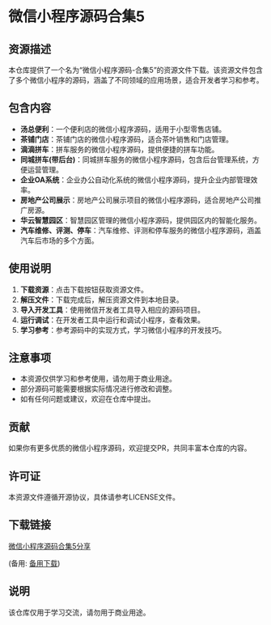 # 微信小程序源码合集5

## 资源描述

本仓库提供了一个名为“微信小程序源码-合集5”的资源文件下载。该资源文件包含了多个微信小程序的源码，涵盖了不同领域的应用场景，适合开发者学习和参考。

## 包含内容

- **汤总便利**：一个便利店的微信小程序源码，适用于小型零售店铺。
- **茶铺门店**：茶铺门店的微信小程序源码，适合茶叶销售和门店管理。
- **滴滴拼车**：拼车服务的微信小程序源码，提供便捷的拼车功能。
- **同城拼车(带后台)**：同城拼车服务的微信小程序源码，包含后台管理系统，方便运营管理。
- **企业OA系统**：企业办公自动化系统的微信小程序源码，提升企业内部管理效率。
- **房地产公司展示**：房地产公司展示项目的微信小程序源码，适合房地产公司推广房源。
- **华云智慧园区**：智慧园区管理的微信小程序源码，提供园区内的智能化服务。
- **汽车维修、评测、停车**：汽车维修、评测和停车服务的微信小程序源码，涵盖汽车后市场的多个方面。

## 使用说明

1. **下载资源**：点击下载按钮获取资源文件。
2. **解压文件**：下载完成后，解压资源文件到本地目录。
3. **导入开发工具**：使用微信开发者工具导入相应的源码项目。
4. **运行调试**：在开发者工具中运行和调试小程序，查看效果。
5. **学习参考**：参考源码中的实现方式，学习微信小程序的开发技巧。

## 注意事项

- 本资源仅供学习和参考使用，请勿用于商业用途。
- 部分源码可能需要根据实际情况进行修改和调整。
- 如有任何问题或建议，欢迎在仓库中提出。

## 贡献

如果你有更多优质的微信小程序源码，欢迎提交PR，共同丰富本仓库的内容。

## 许可证

本资源文件遵循开源协议，具体请参考LICENSE文件。

## 下载链接
[微信小程序源码合集5分享](https://pan.quark.cn/s/38c8a5cd1259) 

(备用: [备用下载](https://pan.baidu.com/s/18pIg3O20pF8IyBfVtsj10A?pwd=1234))

## 说明

该仓库仅用于学习交流，请勿用于商业用途。

